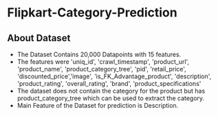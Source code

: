 # Flipkart-Category-Prediction

## About Dataset
* The Dataset Contains 20,000 Datapoints with 15 features.
* The features were 'uniq_id', 'crawl_timestamp', 'product_url', 'product_name',
'product_category_tree', 'pid', 'retail_price', 'discounted_price','image', 'is_FK_Advantage_product', 'description', 'product_rating',
'overall_rating', 'brand', 'product_specifications'
* The dataset does not contain the category for the product but has product_category_tree which can be used to extract the category.
* Main Feature of the Dataset for prediction is Description.


